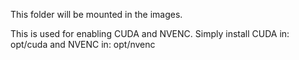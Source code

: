 This folder will be mounted in the images.

This is used for enabling CUDA and NVENC.
Simply install CUDA in:
opt/cuda
and NVENC in:
opt/nvenc

